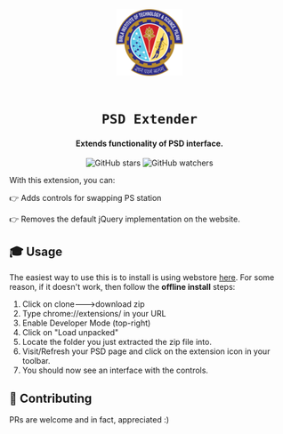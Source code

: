 <div align="center">
    <a href="http://psd.bits-pilani.ac.in/">
        <img src="./icon.png" alt="BITS Pilani" width="120" height="120" />
    </a>
    <br /><br />
    <h1><code>PSD Extender</code></h1>
<h4>Extends functionality of PSD interface.</h4>

![GitHub stars](https://img.shields.io/github/stars/mehulmpt/ps-extender?style=social)
![GitHub watchers](https://img.shields.io/github/watchers/mehulmpt/ps-extender?label=Watch&style=social)

</div>

<p>With this extension, you can:</p>

👉 Adds controls for swapping PS station

👉 Removes the default jQuery implementation on the website.

## 🎓 Usage

The easiest way to use this is to install is using webstore [here](http://bit.ly/ps-extender). For some reason, if it doesn't work, then follow the <strong>offline install</strong> steps:

1. Click on clone--->download zip
2. Type chrome://extensions/ in your URL
3. Enable Developer Mode (top-right)
4. Click on "Load unpacked"
5. Locate the folder you just extracted the zip file into.
6. Visit/Refresh your PSD page and click on the extension icon in your toolbar.
7. You should now see an interface with the controls.

## 🚀 Contributing

PRs are welcome and in fact, appreciated :)
